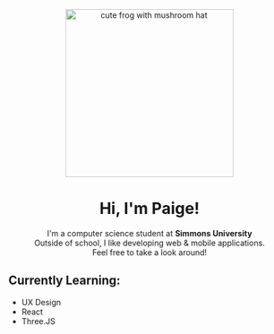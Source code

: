 <div align="center">
<img width="300" alt="cute frog with mushroom hat" src="https://i.etsystatic.com/23664421/r/il/422092/3041215647/il_fullxfull.3041215647_5y7j.jpg">


<h1>Hi, I'm Paige!</h1>
<p>I'm a computer science student at <strong>Simmons University</strong><br> 
Outside of school, I like developing web & mobile applications.<br>Feel free to take a look around!
</div>

<div align="left">
  <h2>Currently Learning:</h2>
  <ul>
    <li>UX Design</li>
    <li>React</li>
    <li>Three.JS</li>
  </ul>
</div>

<!---
paigethompson150/paigethompson150 is a ✨ special ✨ repository because its `README.md` (this file) appears on your GitHub profile.
You can click the Preview link to take a look at your changes.
--->

